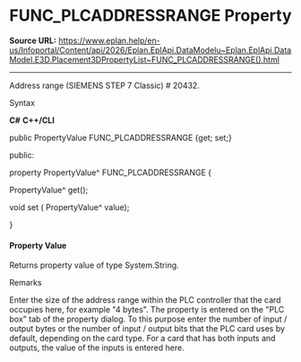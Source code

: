 # FUNC_PLCADDRESSRANGE Property

**Source URL:** https://www.eplan.help/en-us/Infoportal/Content/api/2026/Eplan.EplApi.DataModelu~Eplan.EplApi.DataModel.E3D.Placement3DPropertyList~FUNC_PLCADDRESSRANGE().html

---

Address range (SIEMENS STEP 7 Classic) # 20432.

Syntax

**C#**
**C++/CLI**


public PropertyValue FUNC_PLCADDRESSRANGE {get; set;}

public:

property PropertyValue^ FUNC_PLCADDRESSRANGE {

   PropertyValue^ get();

   void set (    PropertyValue^ value);

}


#### Property Value

Returns property value of type System.String.

Remarks

Enter the size of the address range within the PLC controller that the card occupies here, for example "4 bytes". The property is entered on the "PLC box" tab of the property dialog. To this purpose enter the number of input / output bytes or the number of input / output bits that the PLC card uses by default, depending on the card type. For a card that has both inputs and outputs, the value of the inputs is entered here.
